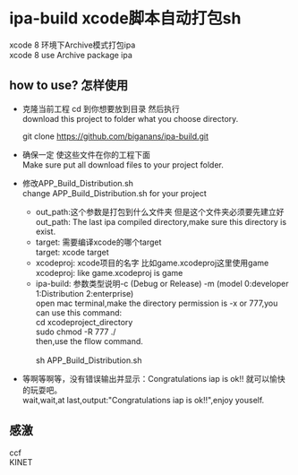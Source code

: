 ipa-build  xcode脚本自动打包sh
====================
xcode 8 环境下Archive模式打包ipa <br>
xcode 8 use Archive package ipa

how to use?  怎样使用
-------------
* 克隆当前工程 cd 到你想要放到目录 然后执行 <br>
    download this project to folder what you choose directory. <br>

    git clone https://github.com/biganans/ipa-build.git

* 确保一定 使这些文件在你的工程下面 <br>
    Make sure put all download files to your project folder. <br>
* 修改APP_Build_Distribution.sh <br>
    change APP_Build_Distribution.sh for your project
    *  out_path:这个参数是打包到什么文件夹 但是这个文件夹必须要先建立好 <br>
        out_path: The last ipa compiled directory,make sure this directory is exist.
    *  target: 需要编译xcode的哪个target <br>
        target: xcode target
    *  xcodeproj: xcode项目的名字 比如game.xcodeproj这里使用game <br>
        xcodeproj: like game.xcodeproj is game
    *  ipa-build: 参数类型说明-c (Debug or Release) -m (model 0:developer 1:Distribution 2:enterprise) <br>
        open mac terminal,make the directory permission is -x or 777,you can use this command: <br>
        cd xcodeproject_directory <br>
        sudo chmod -R 777 ./ <br>
        then,use the fllow command.
        <br><br>sh APP_Build_Distribution.sh
 * 等啊等啊等，没有错误输出并显示：Congratulations iap is ok!! 就可以愉快的玩耍吧。 <br>
        wait,wait,at last,output:"Congratulations iap is ok!!",enjoy youself.

感激
----------
  ccf <br>
  KINET


